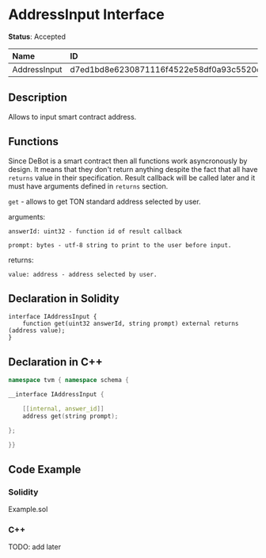 # AddressInput Interface

**Status**: Accepted

| Name         | ID                                                                |
| :--------    | :---------------------------------------------------------------- |
| AddressInput | d7ed1bd8e6230871116f4522e58df0a93c5520c56f4ade23ef3d8919a984653b  |


## Description

Allows to input smart contract address.

## Functions

Since DeBot is a smart contract then all functions work asyncronously by design. It means that they don't return anything despite the fact that all have `returns` value in their specification. Result callback will be called later and it must have arguments defined in `returns` section.

`get` - allows to get TON standard address selected by user.

arguments:

	answerId: uint32 - function id of result callback

    prompt: bytes - utf-8 string to print to the user before input.

returns:

	value: address - address selected by user.

## Declaration in Solidity

```solidity
interface IAddressInput {
	function get(uint32 answerId, string prompt) external returns (address value);
}
```

## Declaration in C++

```cpp
namespace tvm { namespace schema {

__interface IAddressInput {

	[[internal, answer_id]]
	address get(string prompt);

};

}}
```

## Code Example

### Solidity

Example.sol

### C++

TODO: add later
